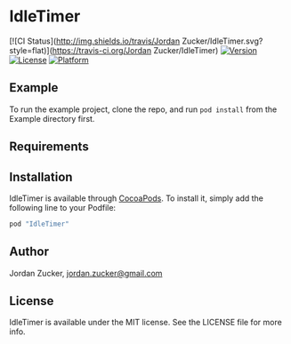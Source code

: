 # IdleTimer

[![CI Status](http://img.shields.io/travis/Jordan Zucker/IdleTimer.svg?style=flat)](https://travis-ci.org/Jordan Zucker/IdleTimer)
[![Version](https://img.shields.io/cocoapods/v/IdleTimer.svg?style=flat)](http://cocoapods.org/pods/IdleTimer)
[![License](https://img.shields.io/cocoapods/l/IdleTimer.svg?style=flat)](http://cocoapods.org/pods/IdleTimer)
[![Platform](https://img.shields.io/cocoapods/p/IdleTimer.svg?style=flat)](http://cocoapods.org/pods/IdleTimer)

## Example

To run the example project, clone the repo, and run `pod install` from the Example directory first.

## Requirements

## Installation

IdleTimer is available through [CocoaPods](http://cocoapods.org). To install
it, simply add the following line to your Podfile:

```ruby
pod "IdleTimer"
```

## Author

Jordan Zucker, jordan.zucker@gmail.com

## License

IdleTimer is available under the MIT license. See the LICENSE file for more info.

